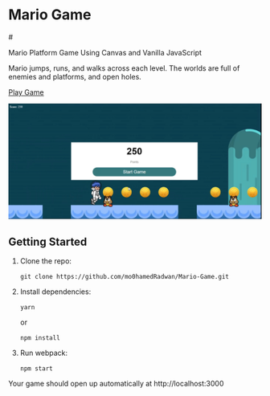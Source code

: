 <h1>Mario Game</h1>
#

Mario Platform Game Using Canvas and Vanilla JavaScript

Mario jumps, runs, and walks across each level. 
The worlds are full of enemies and platforms, and open holes.

<a href="https://mo0hamedradwan.github.io/Mario-Game">Play Game</a>

<img src="mario.PNG" />


## Getting Started

1.  Clone the repo:

        git clone https://github.com/mo0hamedRadwan/Mario-Game.git

2.  Install dependencies:

        yarn

    or

        npm install

3.  Run webpack:

        npm start

Your game should open up automatically at http://localhost:3000
